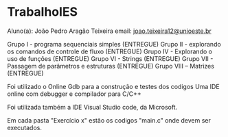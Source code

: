 # TrabalhoIES

Aluno(a): João Pedro Aragão Teixeira 
email: joao.teixeira12@unioeste.br


Grupo I - programa sequenciais simples (ENTREGUE)
Grupo II - explorando os comandos de controle de fluxo (ENTREGUE)
Grupo IV - Explorando o uso de funções (ENTREGUE)
Grupo VI - Strings (ENTREGUE)
Grupo VII - Passagem de parâmetros e estruturas (ENTREGUE)
Grupo VIII – Matrizes (ENTREGUE)

Foi utilizado o Online Gdb para a construção e testes dos codigos
Uma IDE online com debugger e compilador para C/C++

Foi utilizada também a IDE Visual Studio code, da Microsoft.

Em cada pasta "Exercício x" estão os codigos "main.c" onde devem ser executados.
